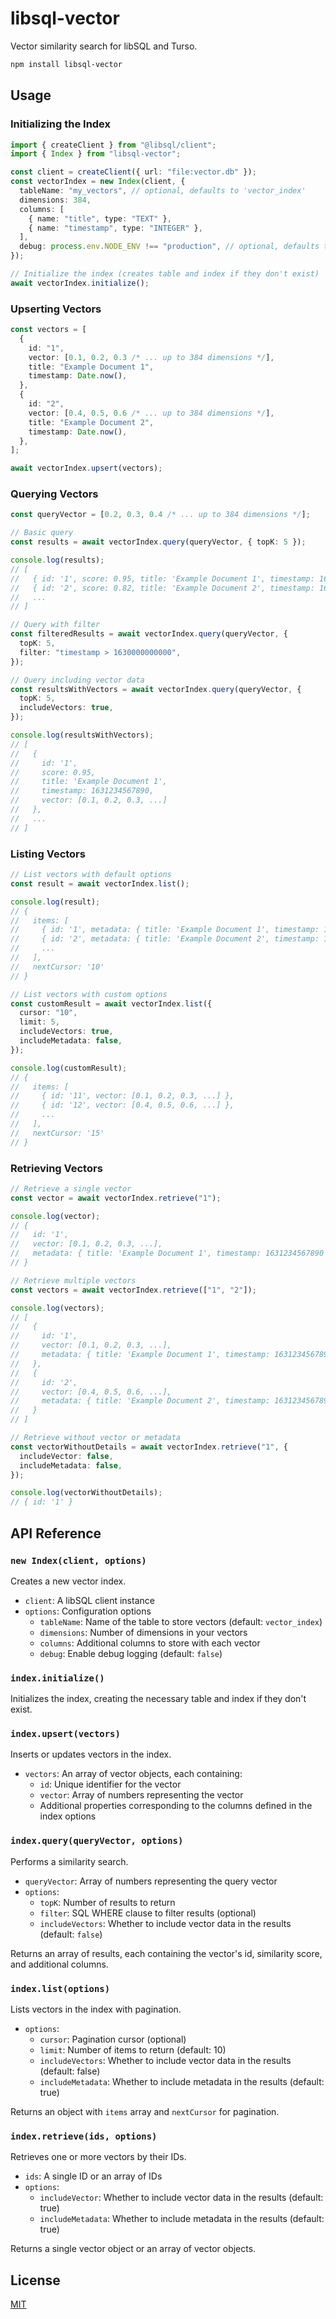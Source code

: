 # libsql-vector

Vector similarity search for libSQL and Turso.

```bash
npm install libsql-vector
```

## Usage

### Initializing the Index

```typescript
import { createClient } from "@libsql/client";
import { Index } from "libsql-vector";

const client = createClient({ url: "file:vector.db" });
const vectorIndex = new Index(client, {
  tableName: "my_vectors", // optional, defaults to 'vector_index'
  dimensions: 384,
  columns: [
    { name: "title", type: "TEXT" },
    { name: "timestamp", type: "INTEGER" },
  ],
  debug: process.env.NODE_ENV !== "production", // optional, defaults to false
});

// Initialize the index (creates table and index if they don't exist)
await vectorIndex.initialize();
```

### Upserting Vectors

```typescript
const vectors = [
  {
    id: "1",
    vector: [0.1, 0.2, 0.3 /* ... up to 384 dimensions */],
    title: "Example Document 1",
    timestamp: Date.now(),
  },
  {
    id: "2",
    vector: [0.4, 0.5, 0.6 /* ... up to 384 dimensions */],
    title: "Example Document 2",
    timestamp: Date.now(),
  },
];

await vectorIndex.upsert(vectors);
```

### Querying Vectors

```typescript
const queryVector = [0.2, 0.3, 0.4 /* ... up to 384 dimensions */];

// Basic query
const results = await vectorIndex.query(queryVector, { topK: 5 });

console.log(results);
// [
//   { id: '1', score: 0.95, title: 'Example Document 1', timestamp: 1631234567890 },
//   { id: '2', score: 0.82, title: 'Example Document 2', timestamp: 1631234567891 },
//   ...
// ]

// Query with filter
const filteredResults = await vectorIndex.query(queryVector, {
  topK: 5,
  filter: "timestamp > 1630000000000",
});

// Query including vector data
const resultsWithVectors = await vectorIndex.query(queryVector, {
  topK: 5,
  includeVectors: true,
});

console.log(resultsWithVectors);
// [
//   {
//     id: '1',
//     score: 0.95,
//     title: 'Example Document 1',
//     timestamp: 1631234567890,
//     vector: [0.1, 0.2, 0.3, ...]
//   },
//   ...
// ]
```

### Listing Vectors

```typescript
// List vectors with default options
const result = await vectorIndex.list();

console.log(result);
// {
//   items: [
//     { id: '1', metadata: { title: 'Example Document 1', timestamp: 1631234567890 } },
//     { id: '2', metadata: { title: 'Example Document 2', timestamp: 1631234567891 } },
//     ...
//   ],
//   nextCursor: '10'
// }

// List vectors with custom options
const customResult = await vectorIndex.list({
  cursor: "10",
  limit: 5,
  includeVectors: true,
  includeMetadata: false,
});

console.log(customResult);
// {
//   items: [
//     { id: '11', vector: [0.1, 0.2, 0.3, ...] },
//     { id: '12', vector: [0.4, 0.5, 0.6, ...] },
//     ...
//   ],
//   nextCursor: '15'
// }
```

### Retrieving Vectors

```typescript
// Retrieve a single vector
const vector = await vectorIndex.retrieve("1");

console.log(vector);
// {
//   id: '1',
//   vector: [0.1, 0.2, 0.3, ...],
//   metadata: { title: 'Example Document 1', timestamp: 1631234567890 }
// }

// Retrieve multiple vectors
const vectors = await vectorIndex.retrieve(["1", "2"]);

console.log(vectors);
// [
//   {
//     id: '1',
//     vector: [0.1, 0.2, 0.3, ...],
//     metadata: { title: 'Example Document 1', timestamp: 1631234567890 }
//   },
//   {
//     id: '2',
//     vector: [0.4, 0.5, 0.6, ...],
//     metadata: { title: 'Example Document 2', timestamp: 1631234567891 }
//   }
// ]

// Retrieve without vector or metadata
const vectorWithoutDetails = await vectorIndex.retrieve("1", {
  includeVector: false,
  includeMetadata: false,
});

console.log(vectorWithoutDetails);
// { id: '1' }
```

## API Reference

### `new Index(client, options)`

Creates a new vector index.

- `client`: A libSQL client instance
- `options`: Configuration options
  - `tableName`: Name of the table to store vectors (default: `vector_index`)
  - `dimensions`: Number of dimensions in your vectors
  - `columns`: Additional columns to store with each vector
  - `debug`: Enable debug logging (default: `false`)

### `index.initialize()`

Initializes the index, creating the necessary table and index if they don't exist.

### `index.upsert(vectors)`

Inserts or updates vectors in the index.

- `vectors`: An array of vector objects, each containing:
  - `id`: Unique identifier for the vector
  - `vector`: Array of numbers representing the vector
  - Additional properties corresponding to the columns defined in the index options

### `index.query(queryVector, options)`

Performs a similarity search.

- `queryVector`: Array of numbers representing the query vector
- `options`:
  - `topK`: Number of results to return
  - `filter`: SQL WHERE clause to filter results (optional)
  - `includeVectors`: Whether to include vector data in the results (default: `false`)

Returns an array of results, each containing the vector's id, similarity score, and additional columns.

### `index.list(options)`

Lists vectors in the index with pagination.

- `options`:
  - `cursor`: Pagination cursor (optional)
  - `limit`: Number of items to return (default: 10)
  - `includeVectors`: Whether to include vector data in the results (default: false)
  - `includeMetadata`: Whether to include metadata in the results (default: true)

Returns an object with `items` array and `nextCursor` for pagination.

### `index.retrieve(ids, options)`

Retrieves one or more vectors by their IDs.

- `ids`: A single ID or an array of IDs
- `options`:
  - `includeVector`: Whether to include vector data in the results (default: true)
  - `includeMetadata`: Whether to include metadata in the results (default: true)

Returns a single vector object or an array of vector objects.

## License

[MIT](https://choosealicense.com/licenses/mit/)

